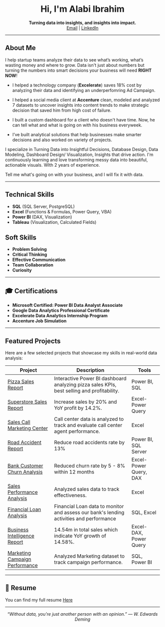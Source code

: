 <h1 align="center">Hi, I'm Alabi Ibrahim</h1>

<p align="center">
  <b>Turning data into insights, and insights into impact.</b><br>
  <a href="mailto:alabi0147@gmail.com">Email</a> |
  <a href="https://www.linkedin.com/in/alabi-ibrahim-73332b236">LinkedIn</a> 
</p>

---

## About Me

I help startup teams analyze their data to see what’s working, what’s wasting money and where to grow. Data isn't just about numbers but turning the numbers into smart decisions your business will need **RIGHT NOW**!

- I helped a technology company (**Excelerate**) saves 18% cost by analyzing their data and identifying an underperfomring Ad Campaign. 

- I helped a social media client at **Accenture** clean, modeled and analyzed 7 datasets to uncover insights into content trends to make strategic decision that saved him from high cost of failure.
  
- I built a custom dashboard for a client who doesn't have time. Now, he can tell what and what is going on with his business everyweek. 

- I’ve built analytical solutions that help businesses make smarter decisions and also worked on variety of projects.

I specialize in Turning Data into Insightful Decisions, Database Design, Data Modeling, Dashboard Design/ Visualization, Insights that drive action. I'm continuously learning and love transforming messy data into beautiful, actionable visuals. WIth 2 years of experience.

Tell me what's going on with your business, and I will fix it with data.


---

## Technical Skills 
- **SQL** (SQL Server, PostgreSQL)
- **Excel** (Functions & Formulas, Power Query, VBA)
- **Power BI** (DAX, Visualization)
- **Tableau** (Visualization, Calculated Fields)

## Soft Skills
- **Problem Solving**
- **Critical Thinking**
- **Effective Communication**
- **Team Collaboration**
- **Curiosity**

---

## 🎓 Certifications

- **Microsoft Certified: Power BI Data Analyst Associate**
- **Google Data Analytics Professional Certificate**
- **Excelerate Data Analytics Internship Program**
- **Accenture Job Simulation**

---

## Featured Projects

Here are a few selected projects that showcase my skills in real-world data analysis:

| Project | Description | Tools |
|--------|-------------|-------|
| [Pizza Sales Report](https://alabiibrahim.github.io/Pizza-sales-report/) | Interactive Power BI dashboard analyzing pizza sales KPIs, best selling and profitability. | Power BI, SQL |
| [Superstore Sales Report](https://alabiibrahim.github.io/Superstore-Sales-Report/) | Increase sales by 20% and YoY profit by 14.2%. | Excel- Power Query |
| [Sales Call Marketing Center](https://alabiibrahim.github.io/Sales-Call-Marketing-Center/) | Call center data is analyzed to track and evaluate call center agent performance. | Excel |
| [Road Accident Report](https://alabiibrahim.github.io/Road-accident-report/) | Reduce road accidents rate by 13% | Power BI, SQL Server |
| [Bank Customer Churn Analysis](https://alabiibrahim.github.io/Bank-Churn-Analysis/) | Reduced churn rate by 5 - 8% within 12 months | Excel- Power Query, DAX |
| [Sales Performance Analysis](https://alabiibrahim.github.io/Sales-Performance-Analysis/) | Analyzed sales data to track effectiveness. | Excel |
| [Financial Loan Analysis](https://alabiibrahim.github.io/Financial-Loan-Analysis/) | Financial Loan data to monitor and assess our bank's lending activities and performance | SQL, Excel |
| [Business Intelligence Report](https://alabiibrahim.github.io/Business-Sales-Intelligence-Report/) | 14.54m in total sales which indicate YoY growth of 14.58%. | Excel- DAX, Power Query |
| [Marketing Campaign Performance](https://alabiibrahim.github.io/Marketing-Campaign-Performance/) | Analyzed Marketing dataset to track campaign performance. | SQL, Power BI |

---

## 📄 Resume

You can find my full resume [Here](https://github.com/alabiibrahim/myportfolio/blob/main/Resume/Alabi%20Ibrahim%20Resume.pdf)

---



<p align="center">
  <i>“Without data, you're just another person with an opinion.” — W. Edwards Deming</i>
</p>
